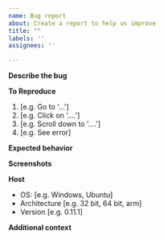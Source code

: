 ```yaml
---
name: Bug report
about: Create a report to help us improve
title: ""
labels: ''
assignees: ''

---
```


**Describe the bug**
<!-- A clear and concise description of what the bug is. -->

**To Reproduce**
<!-- Steps to reproduce the behavior: -->
1. [e.g. Go to '...']
2. [e.g. Click on '....']
3. [e.g. Scroll down to '....']
4. [e.g. See error]

**Expected behavior**
<!-- A clear and concise description of what you expected to happen. -->

**Screenshots**
<!-- If applicable, add screenshots to help explain your problem. -->

**Host**
<!-- Please complete the following information -->
 - OS: [e.g. Windows, Ubuntu]
 - Architecture [e.g. 32 bit, 64 bit, arm]
 - Version [e.g. 0.11.1]

**Additional context**
<!-- Add any other context about the problem here. -->
